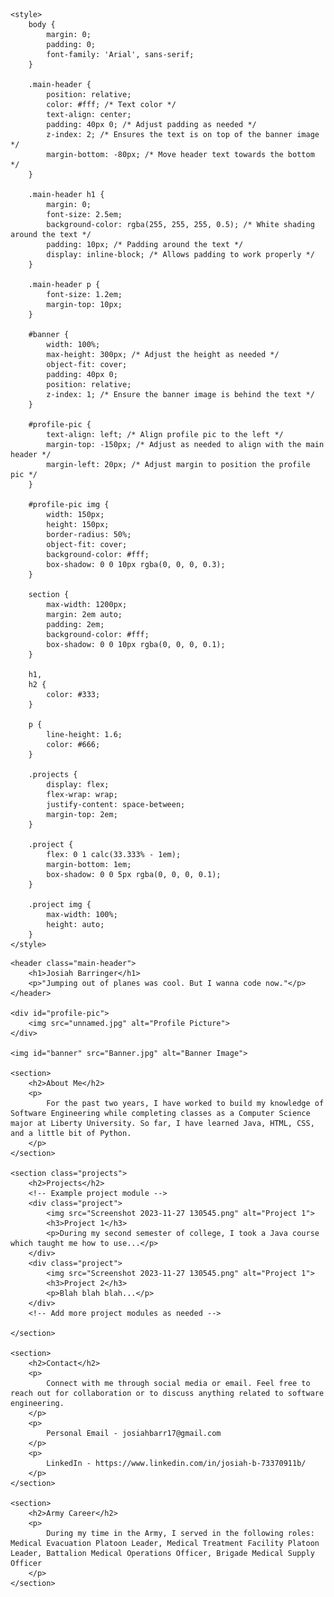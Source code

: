 <!DOCTYPE html>
<html lang="en">

<head>
    <meta charset="UTF-8">
    <meta name="viewport" content="width=device-width, initial-scale=1.0">
    <link rel="stylesheet" href="styles.css">
    <title>Josiah Barringer</title>

    <style>
        body {
            margin: 0;
            padding: 0;
            font-family: 'Arial', sans-serif;
        }

        .main-header {
            position: relative;
            color: #fff; /* Text color */
            text-align: center;
            padding: 40px 0; /* Adjust padding as needed */
            z-index: 2; /* Ensures the text is on top of the banner image */
            margin-bottom: -80px; /* Move header text towards the bottom */
        }

        .main-header h1 {
            margin: 0;
            font-size: 2.5em;
            background-color: rgba(255, 255, 255, 0.5); /* White shading around the text */
            padding: 10px; /* Padding around the text */
            display: inline-block; /* Allows padding to work properly */
        }

        .main-header p {
            font-size: 1.2em;
            margin-top: 10px;
        }

        #banner {
            width: 100%;
            max-height: 300px; /* Adjust the height as needed */
            object-fit: cover;
            padding: 40px 0;
            position: relative;
            z-index: 1; /* Ensure the banner image is behind the text */
        }

        #profile-pic {
            text-align: left; /* Align profile pic to the left */
            margin-top: -150px; /* Adjust as needed to align with the main header */
            margin-left: 20px; /* Adjust margin to position the profile pic */
        }

        #profile-pic img {
            width: 150px;
            height: 150px;
            border-radius: 50%;
            object-fit: cover;
            background-color: #fff;
            box-shadow: 0 0 10px rgba(0, 0, 0, 0.3);
        }

        section {
            max-width: 1200px;
            margin: 2em auto;
            padding: 2em;
            background-color: #fff;
            box-shadow: 0 0 10px rgba(0, 0, 0, 0.1);
        }

        h1,
        h2 {
            color: #333;
        }

        p {
            line-height: 1.6;
            color: #666;
        }

        .projects {
            display: flex;
            flex-wrap: wrap;
            justify-content: space-between;
            margin-top: 2em;
        }

        .project {
            flex: 0 1 calc(33.333% - 1em);
            margin-bottom: 1em;
            box-shadow: 0 0 5px rgba(0, 0, 0, 0.1);
        }

        .project img {
            max-width: 100%;
            height: auto;
        }
    </style>

</head>

<body>

    <header class="main-header">
        <h1>Josiah Barringer</h1>
        <p>"Jumping out of planes was cool. But I wanna code now."</p>
    </header>

    <div id="profile-pic">
        <img src="unnamed.jpg" alt="Profile Picture">
    </div>

    <img id="banner" src="Banner.jpg" alt="Banner Image">

    <section>
        <h2>About Me</h2>
        <p>
            For the past two years, I have worked to build my knowledge of Software Engineering while completing classes as a Computer Science major at Liberty University. So far, I have learned Java, HTML, CSS, and a little bit of Python.
        </p>
    </section>

    <section class="projects">
        <h2>Projects</h2>
        <!-- Example project module -->
        <div class="project">
            <img src="Screenshot 2023-11-27 130545.png" alt="Project 1">
            <h3>Project 1</h3>
            <p>During my second semester of college, I took a Java course which taught me how to use...</p>
        </div>
        <div class="project">
            <img src="Screenshot 2023-11-27 130545.png" alt="Project 1">
            <h3>Project 2</h3>
            <p>Blah blah blah...</p>
        </div>
        <!-- Add more project modules as needed -->

    </section>

    <section>
        <h2>Contact</h2>
        <p>
            Connect with me through social media or email. Feel free to reach out for collaboration or to discuss anything related to software engineering.
        </p>
        <p>
            Personal Email - josiahbarr17@gmail.com
        </p>
        <p>
            LinkedIn - https://www.linkedin.com/in/josiah-b-73370911b/
        </p>
    </section>

    <section>
        <h2>Army Career</h2>
        <p>
            During my time in the Army, I served in the following roles: Medical Evacuation Platoon Leader, Medical Treatment Facility Platoon Leader, Battalion Medical Operations Officer, Brigade Medical Supply Officer
        </p>
    </section>

</body>

</html>

